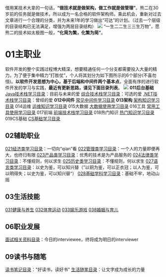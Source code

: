 借用某技术大拿的一句话，**“做技术就是做架构，做工作就是做管理”**。熊二在30岁前的任务就是做技术，所以成为一名合格的软件架构师。乘此机会，重新对过去文章进行一个合理的分类，并为未来1年的学习做出“可达”的计划。（过去一个层级的目录结构已无法满足，增强为两层目录结构）
![](http://images2017.cnblogs.com/blog/636325/201708/636325-20170807193341112-1658362109.png)
“一生二二生三三生万物”，愿熊二的技术如太极图一般，**“化简为繁，化繁为简”**。

# 01主职业
软件开发的整个实践过程博大精深，想要精通任何一个分支都需要投入大量的精力。为了便于集中精力“打胜仗”，个人将其划分为如下图所示的6个部分(不喜勿怪)。**以软件开发思想为中心，基于后端和中间件两个基本点**，全面有序的进行软件开发的学习与实践，**最近有更新思路，请见下面目录列表**。
![](http://images2017.cnblogs.com/blog/636325/201708/636325-20170807193352627-583088541.png)
**011后台基础**
[Java技术栈学习目录](http://www.cnblogs.com/wanliwang01/p/Java_Category.html)：目前与未来的爱
[综合技术栈学习目录](http://www.cnblogs.com/wanliwang01/p/ComprehensiveTechStack_Category.html)：可选的爱
[.NET技术栈学习目录](http://www.cnblogs.com/wanliwang01/p/DotNet_Catalog.html)：曾经的爱
**012中间件** [常见中间件学习目录](http://www.cnblogs.com/wanliwang01/p/MiddleWare_Category.html)
**013架构** [架构知识学习目录](http://www.cnblogs.com/wanliwang01/p/Architect_Category.html)
014运维 [运维知识学习目录](http://www.cnblogs.com/wanliwang01/p/DevOps_Category.html)
015大数据 [大数据使用学习目录](http://www.cnblogs.com/wanliwang01/p/BigData_Category.html)
016工具 [常用工具使用学习目录](http://www.cnblogs.com/wanliwang01/p/Tool_Category.html)
017前端 [前端技术栈学习目录](http://www.cnblogs.com/wanliwang01/p/FrontEnd_Category.html)
018热门知识 [热门知识学习目录](http://www.cnblogs.com/wanliwang01/p/HotPointTech_Category.html)
019CS基础 [CS基础学习目录](http://www.cnblogs.com/wanliwang01/p/ComputerScience_Category.html)

## 02辅助职业
[021经济类学习目录](http://www.cnblogs.com/wanliwang01/p/Finance_Category.html)：一切向“qian”看
[022管理类学习目录](http://www.cnblogs.com/wanliwang01/p/Management_Category.html)：一个人的力量即便再大，也终归有限
[023产品类学习目录](http://www.cnblogs.com/wanliwang01/p/Product_Category.html)：优秀的技术是为产品服务的
[024法律类学习目录](http://www.cnblogs.com/wanliwang01/p/Legal_Category.html)：不懂规则，何以求生
[025历史类学习目录](http://www.cnblogs.com/wanliwang01/p/History_Category.html)：不懂规则，何以求生
[027语言类学习目录](http://www.cnblogs.com/wanliwang01/p/Language_Category.html)：以史为鉴，可以知兴替（”以铜为鉴，可以正衣冠；以人为鉴，可以明得失；以史为鉴，可以知兴替“）
[028基础学科学习目录](http://www.cnblogs.com/wanliwang01/p/BasicScience_Category.html)：基础不牢，地动山摇

## 03生活技能
[031健康与养生]()
[032体育运动]()
[033娱乐游戏]()
[038婚姻与育儿]()

## 06职业发展
[面试相关资料目录](http://www.cnblogs.com/wanliwang01/p/Interview_Category.html)：今日的interviewee，终将成为明日的interviewer
## 09读书与随笔
[读书笔记目录](http://www.cnblogs.com/wanliwang01/p/Reading_Category.html)："好读书，读好书"
[生活随笔目录](http://www.cnblogs.com/wanliwang01/p/Writing_Category.html)：让文字成为成长的力量
